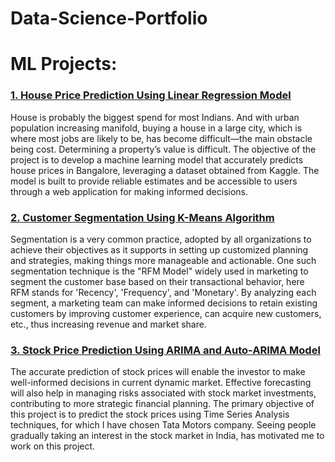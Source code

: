 # Data-Science-Portfolio

# ML Projects:
### [1. House Price Prediction Using Linear Regression Model](https://github.com/avinash3196/Data-Science-Portfolio/tree/main/House%20Price%20Prediction)
House is probably the biggest spend for most Indians. And  with urban population increasing manifold, buying a house  in a large city, which is where most jobs are likely to be, has  become difficult—the main obstacle being cost. Determining a  property’s value is difficult. The objective of the project is to develop a machine learning model that accurately predicts house prices in Bangalore, leveraging a dataset obtained from Kaggle. The model is built to provide reliable estimates and be accessible to users through a web application for making informed decisions.

### [2. Customer Segmentation Using K-Means Algorithm](https://github.com/avinash3196/Data-Science-Portfolio/tree/main/Customer%20Segmentation%20Using%20RFM%20Model)
Segmentation is a very common practice, adopted by all organizations to achieve their objectives as it supports in setting up customized planning and strategies, making things more manageable and actionable. One such segmentation technique is the "RFM Model" widely used in marketing to segment the customer base based on their transactional behavior, here RFM stands for 'Recency', 'Frequency', and 'Monetary'. By analyzing each segment, a marketing team can make informed decisions to retain existing customers by improving customer experience, can acquire new customers, etc., thus increasing revenue and market share.

### [3. Stock Price Prediction Using ARIMA and Auto-ARIMA Model](https://github.com/avinash3196/Data-Science-Portfolio/tree/main/Stock%20Price%20Prediction)
The accurate prediction of stock prices will enable the investor to make well-informed decisions in current dynamic market. Effective forecasting will also help in managing risks associated with stock market investments, contributing to more strategic financial planning. The primary objective of this project is to predict the stock prices using Time Series Analysis techniques,  for which I have chosen Tata Motors company. Seeing people gradually taking an interest in the stock market in India, has motivated me to work on this project.
